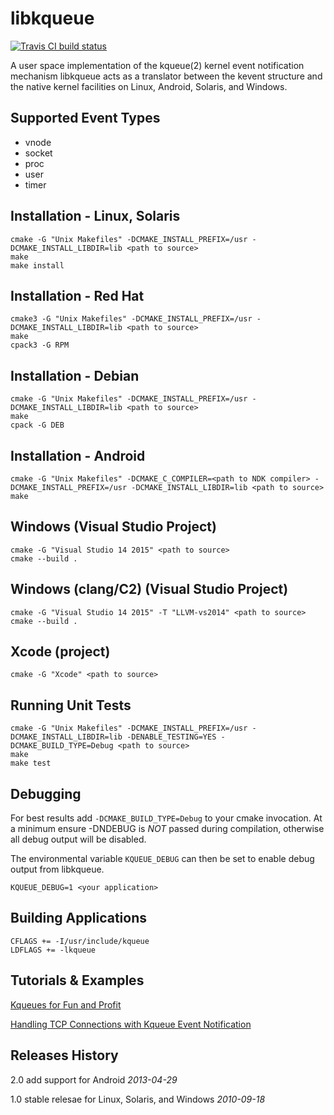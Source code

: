 libkqueue
=========

[![Travis CI build status][BuildStatus]][BuildStatusLink]

A user space implementation of the kqueue(2) kernel event notification mechanism
libkqueue acts as a translator between the kevent structure and the native
kernel facilities on Linux, Android, Solaris, and Windows.

Supported Event Types
---------------------

* vnode
* socket
* proc
* user
* timer

Installation - Linux, Solaris
-----------------------------

    cmake -G "Unix Makefiles" -DCMAKE_INSTALL_PREFIX=/usr -DCMAKE_INSTALL_LIBDIR=lib <path to source>
    make
    make install

Installation - Red Hat
----------------------

    cmake3 -G "Unix Makefiles" -DCMAKE_INSTALL_PREFIX=/usr -DCMAKE_INSTALL_LIBDIR=lib <path to source>
    make
    cpack3 -G RPM

Installation - Debian
---------------------

    cmake -G "Unix Makefiles" -DCMAKE_INSTALL_PREFIX=/usr -DCMAKE_INSTALL_LIBDIR=lib <path to source>
    make
    cpack -G DEB

Installation - Android
----------------------

    cmake -G "Unix Makefiles" -DCMAKE_C_COMPILER=<path to NDK compiler> -DCMAKE_INSTALL_PREFIX=/usr -DCMAKE_INSTALL_LIBDIR=lib <path to source>
    make

Windows (Visual Studio Project)
-------------------------------

    cmake -G "Visual Studio 14 2015" <path to source>
    cmake --build .

Windows (clang/C2) (Visual Studio Project)
------------------------------------------

    cmake -G "Visual Studio 14 2015" -T "LLVM-vs2014" <path to source>
    cmake --build .

Xcode (project)
---------------

    cmake -G "Xcode" <path to source>

Running Unit Tests
------------------

    cmake -G "Unix Makefiles" -DCMAKE_INSTALL_PREFIX=/usr -DCMAKE_INSTALL_LIBDIR=lib -DENABLE_TESTING=YES -DCMAKE_BUILD_TYPE=Debug <path to source>
    make
    make test
    
Debugging
---------

For best results add `-DCMAKE_BUILD_TYPE=Debug` to your cmake invocation.
At a minimum ensure -DNDEBUG is *NOT* passed during compilation, otherwise all debug output will be disabled.

The environmental variable `KQUEUE_DEBUG` can then be set to enable debug output from libkqueue.

    KQUEUE_DEBUG=1 <your application>

Building Applications
---------------------

    CFLAGS += -I/usr/include/kqueue
    LDFLAGS += -lkqueue

Tutorials & Examples
--------------------

[Kqueues for Fun and Profit](http://doc.geoffgarside.co.uk/kqueue)

[Handling TCP Connections with Kqueue Event Notification](http://eradman.com/posts//kqueue-tcp.html)

Releases History
----------------

2.0 add support for Android _2013-04-29_

1.0 stable relesae for Linux, Solaris, and Windows _2010-09-18_

[BuildStatus]: https://travis-ci.org/mheily/libkqueue.svg?branch=master "Travis CI status"
[BuildStatusLink]: https://travis-ci.org/mheily/libkqueue
